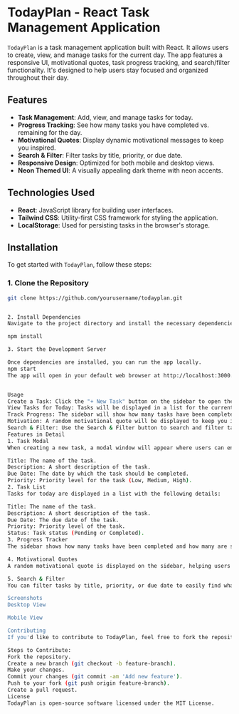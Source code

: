 # TodayPlan - React Task Management Application

`TodayPlan` is a task management application built with React. It allows users to create, view, and manage tasks for the current day. The app features a responsive UI, motivational quotes, task progress tracking, and search/filter functionality. It's designed to help users stay focused and organized throughout their day.

## Features

- **Task Management**: Add, view, and manage tasks for today.
- **Progress Tracking**: See how many tasks you have completed vs. remaining for the day.
- **Motivational Quotes**: Display dynamic motivational messages to keep you inspired.
- **Search & Filter**: Filter tasks by title, priority, or due date.
- **Responsive Design**: Optimized for both mobile and desktop views.
- **Neon Themed UI**: A visually appealing dark theme with neon accents.

## Technologies Used

- **React**: JavaScript library for building user interfaces.
- **Tailwind CSS**: Utility-first CSS framework for styling the application.
- **LocalStorage**: Used for persisting tasks in the browser's storage.

## Installation

To get started with `TodayPlan`, follow these steps:

### 1. Clone the Repository

```bash
git clone https://github.com/yourusername/todayplan.git


2. Install Dependencies
Navigate to the project directory and install the necessary dependencies.

npm install

3. Start the Development Server

Once dependencies are installed, you can run the app locally.
npm start
The app will open in your default web browser at http://localhost:3000.


Usage
Create a Task: Click the "+ New Task" button on the sidebar to open the modal. Fill in the task details (title, description, due date, priority) and save the task.
View Tasks for Today: Tasks will be displayed in a list for the current day.
Track Progress: The sidebar will show how many tasks have been completed for the day.
Motivation: A random motivational quote will be displayed to keep you inspired.
Search & Filter: Use the Search & Filter button to search and filter tasks by title, priority, or due date.
Features in Detail
1. Task Modal
When creating a new task, a modal window will appear where users can enter the task details:

Title: The name of the task.
Description: A short description of the task.
Due Date: The date by which the task should be completed.
Priority: Priority level for the task (Low, Medium, High).
2. Task List
Tasks for today are displayed in a list with the following details:

Title: The name of the task.
Description: A short description of the task.
Due Date: The due date of the task.
Priority: Priority level of the task.
Status: Task status (Pending or Completed).
3. Progress Tracker
The sidebar shows how many tasks have been completed and how many are still pending for the day. It updates automatically as tasks are marked as completed.

4. Motivational Quotes
A random motivational quote is displayed on the sidebar, helping users stay focused and motivated throughout the day.

5. Search & Filter
You can filter tasks by title, priority, or due date to easily find what you're looking for. Clicking the Search & Filter button opens a filter panel.

Screenshots
Desktop View

Mobile View

Contributing
If you'd like to contribute to TodayPlan, feel free to fork the repository and submit a pull request with your changes. All contributions are welcome!

Steps to Contribute:
Fork the repository.
Create a new branch (git checkout -b feature-branch).
Make your changes.
Commit your changes (git commit -am 'Add new feature').
Push to your fork (git push origin feature-branch).
Create a pull request.
License
TodayPlan is open-source software licensed under the MIT License.






